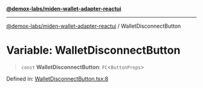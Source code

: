 [**@demox-labs/miden-wallet-adapter-reactui**](../README.md)

***

[@demox-labs/miden-wallet-adapter-reactui](../globals.md) / WalletDisconnectButton

# Variable: WalletDisconnectButton

> `const` **WalletDisconnectButton**: `FC`\<`ButtonProps`\>

Defined in: [WalletDisconnectButton.tsx:8](https://github.com/demox-labs/miden-wallet-adapter/blob/945eae693dfd04e72f79c45431d1d0335907d921/packages/ui/src/WalletDisconnectButton.tsx#L8)
